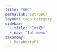 ```yaml
---
title: "SBC"
permalink: Iot/SBC/
layout: tags_category
sidebar:
  - title: "Iot🐵"
  - nav: "Iot-menu"
taxonomy:
  - RaspberryPi
---
```

